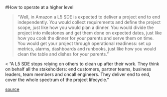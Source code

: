 #How to operate at a higher level


> “Well, in Amazon a L5 SDE is expected to deliver a project end to end independently. You would collect requirements and define the project scope, just like how you would plan a dinner. You would divide the project into milestones and get them done on expected dates, just like how you cook the dinner for your parents and serve them on time. You would get your project through operational readiness: set up metrics, alarms, dashboards and runbooks, just like how you would clean the table and dishes for your parents.”

< “A L5 SDE stops relying on others to clean up after their work. They think on behalf all the stakeholders: end customers, partner teams, business leaders, team members and oncall engineers. They deliver end to end, cover the whole spectrum of the project lifecycle.”

[source](https://www.linkedin.com/posts/jinpeng007_amazon-careergrowth-ownership-activity-6996689224565473280-IUez?utm_source=share&utm_medium=member_desktop)
